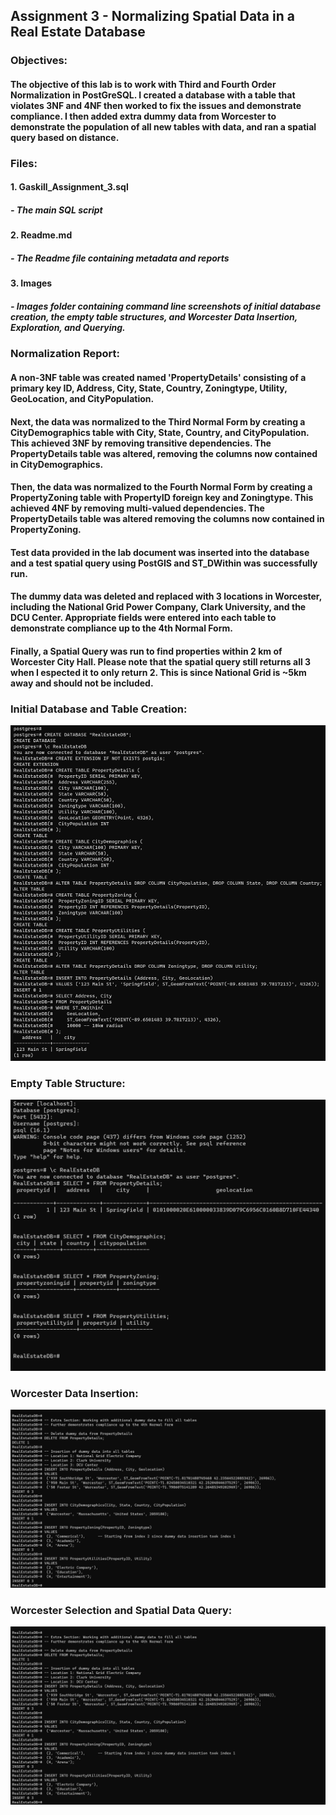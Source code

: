 ## Assignment 3 - Normalizing Spatial Data in a Real Estate Database

### **Objectives:**
#### The objective of this lab is to work with Third and Fourth Order Normalization in PostGreSQL. I created a database with a table that violates 3NF and 4NF then worked to fix the issues and demonstrate compliance. I then added extra dummy data from Worcester to demonstrate the population of all new tables with data, and ran a spatial query based on distance.

### **Files:**
#### 1. Gaskill_Assignment_3.sql
#####  - The main SQL script
#### 2. Readme.md
#####  - The Readme file containing metadata and reports
#### 3. Images
#####  - Images folder containing command line screenshots of initial database creation, the empty table structures, and Worcester Data Insertion, Exploration, and Querying.

### **Normalization Report:**
####  A non-3NF table was created named 'PropertyDetails' consisting of a primary key ID, Address, City, State, Country, Zoningtype, Utility, GeoLocation, and CityPopulation.

#### Next, the data was normalized to the Third Normal Form by creating a CityDemographics table with City, State, Country, and CityPopulation. This achieved 3NF by removing transitive dependencies. The PropertyDetails table was altered, removing the columns now contained in CityDemographics.

#### Then, the data was normalized to the Fourth Normal Form by creating a PropertyZoning table with PropertyID foreign key and Zoningtype. This achieved 4NF by removing multi-valued dependencies. The PropertyDetails table was altered removing the columns now contained in PropertyZoning.

#### Test data provided in the lab document was inserted into the database and a test spatial query using PostGIS and ST_DWithin was successfully run. 

#### The dummy data was deleted and replaced with 3 locations in Worcester, including the National Grid Power Company, Clark University, and the DCU Center. Appropriate fields were entered into each table to demonstrate compliance up to the 4th Normal Form.

#### Finally, a Spatial Query was run to find properties within 2 km of Worcester City Hall. Please note that the spatial query still returns all 3 when I espected it to only return 2. This is since National Grid is ~5km away and should not be included.

### **Initial Database and Table Creation:**
![This file contains all of the inital SQL Scripts required to generate the required tables.](/Images/database_creation.png)

### **Empty Table Structure:**
![This file contains the complete empty table structure of each table, demonstrating 4NF compliance.](/Images/empty_tables.png)

### **Worcester Data Insertion:**
![This file contains all of the SQL Scripts required to insert 3 columns of data relating to Worcester locations.](/Images/worcester_1.png)

### **Worcester Selection and Spatial Data Query:**
![This file contains all of the SQL Scripts required to view the table structure with Worcester locations inserted, as well as the results of a spatial data query.](/Images/worcester_1.png)